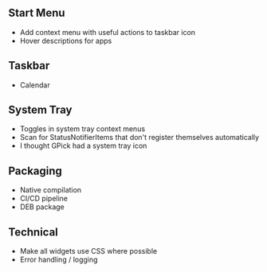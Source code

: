 Start Menu
------------
* Add context menu with useful actions to taskbar icon
* Hover descriptions for apps

Taskbar
------------
* Calendar

System Tray
------------
* Toggles in system tray context menus
* Scan for StatusNotifierItems that don't register themselves automatically
* I thought GPick had a system tray icon

Packaging
-----------
* Native compilation
* CI/CD pipeline
* DEB package

Technical
------------
* Make all widgets use CSS where possible
* Error handling / logging

